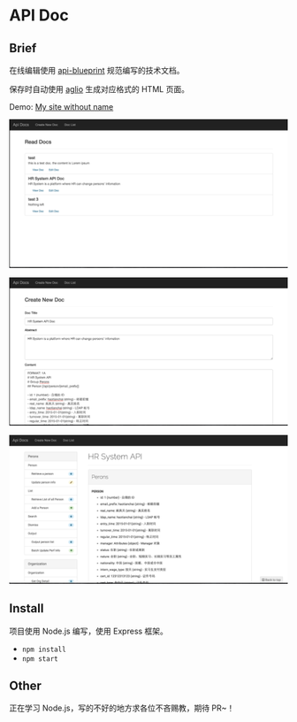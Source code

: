# API Doc
## Brief
在线编辑使用 [api-blueprint](https://github.com/apiaryio/api-blueprint/blob/master/API%20Blueprint%20Specification.md) 规范编写的技术文档。

保存时自动使用 [aglio](https://github.com/danielgtaylor/aglio) 生成对应格式的 HTML 页面。

Demo: [My site without name](http://52.74.178.128)

![list](https://raw.githubusercontent.com/tiant167/apidoc/master/readme_pic/list.png 'list')

![edit](https://raw.githubusercontent.com/tiant167/apidoc/master/readme_pic/edit.png 'edit')

![view](https://raw.githubusercontent.com/tiant167/apidoc/master/readme_pic/view.png 'view')

## Install
项目使用 Node.js 编写，使用 Express 框架。

- `npm install`
- `npm start`

## Other
正在学习 Node.js，写的不好的地方求各位不吝赐教，期待 PR~！

